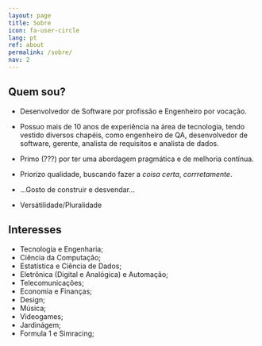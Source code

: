```yaml
---
layout: page
title: Sobre
icon: fa-user-circle
lang: pt
ref: about
permalink: /sobre/
nav: 2
---
```


## Quem sou?

- Desenvolvedor de Software por profissão e Engenheiro por vocação.
- Possuo mais de 10 anos de experiência na área de tecnologia, tendo vestido diversos chapéis, como engenheiro de QA, desenvolvedor de software, gerente, analista de requisitos e analista de dados.

- Primo (???) por ter uma abordagem pragmática e de melhoria contínua.

- Priorizo qualidade, buscando fazer a _coisa certa_, _corrretamente_.

- ...Gosto de construir e desvendar...

- Versátilidade/Pluralidade

## Interesses

* Tecnologia e Engenharia;
* Ciência da Computação;
* Estatística e Ciência de Dados;
* Eletrônica (Digital e Analógica) e Automação;
* Telecomunicações;
* Economia e Finanças;
* Design;
* Música;
* Videogames;
* Jardinágem;
* Formula 1 e Simracing;